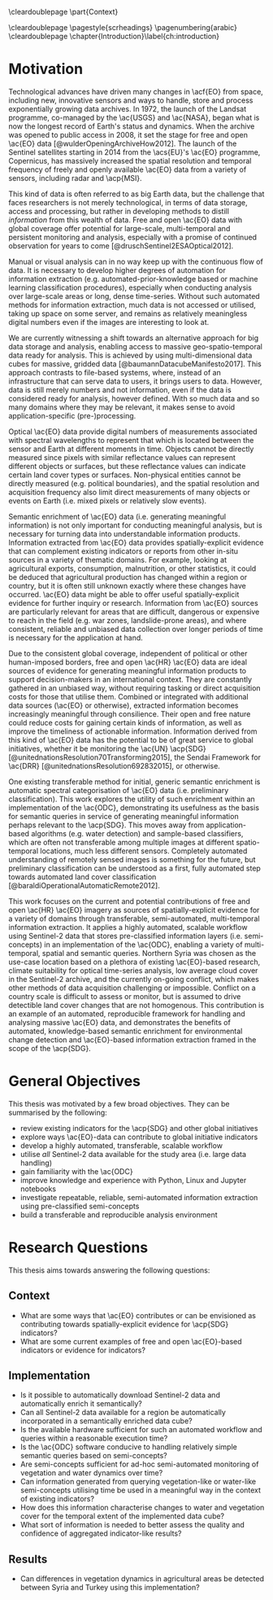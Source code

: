 \cleardoublepage
\part{Context}

\cleardoublepage
\pagestyle{scrheadings}
\pagenumbering{arabic}
\cleardoublepage
\chapter{Introduction}\label{ch:introduction}

# Motivation

Technological advances have driven many changes in \acf{EO} from space, including new, innovative sensors and ways to handle, store and process exponentially growing data archives. In 1972, the launch of the Landsat programme, co-managed by the \ac{USGS} and \ac{NASA}, began what is now the longest record of Earth's status and dynamics. When the archive was opened to public access in 2008, it set the stage for free and open \ac{EO} data [@wulderOpeningArchiveHow2012]. The launch of the Sentinel satellites starting in 2014 from the \acs{EU}'s \ac{EO} programme, Copernicus, has massively increased the spatial resolution and temporal frequency of freely and openly available \ac{EO} data from a variety of sensors, including radar and \acp{MSI}.

This kind of data is often referred to as big Earth data, but the challenge that faces researchers is not merely technological, in terms of data storage, access and processing, but rather in developing methods to distill *information* from this wealth of data. Free and open \ac{EO} data with global coverage offer potential for large-scale, multi-temporal and persistent monitoring and analysis, especially with a promise of continued observation for years to come [@druschSentinel2ESAOptical2012].

Manual or visual analysis can in no way keep up with the continuous flow of data. It is necessary to develop higher degrees of automation for information extraction (e.g. automated-prior-knowledge based or machine learning classification procedures), especially when conducting analysis over large-scale areas or long, dense time-series. Without such automated methods for information extraction, much data is not accessed or utilised, taking up space on some server, and remains as relatively meaningless digital numbers even if the images are interesting to look at.

We are currently witnessing a shift towards an alternative approach for big data storage and analysis, enabling access to massive geo-spatio-temporal data ready for analysis. This is achieved by using multi-dimensional data cubes for massive, gridded data [@baumannDatacubeManifesto2017]. This approach contrasts to file-based systems, where, instead of an infrastructure that can serve data to users, it brings users to data. However, data is still merely numbers and not information, even if the data is considered ready for analysis, however defined. With so much data and so many domains where they may be relevant, it makes sense to avoid application-specific (pre-)processing.

Optical \ac{EO} data provide digital numbers of measurements associated with spectral wavelengths to represent that which is located between the sensor and Earth at different moments in time. Objects cannot be directly measured since pixels with similar reflectance values can represent different objects or surfaces, but these reflectance values can indicate certain land cover types or surfaces. Non-physical entities cannot be directly measured (e.g. political boundaries), and the spatial resolution and acquisition frequency also limit direct measurements of many objects or events on Earth (i.e. mixed pixels or relatively slow events).

Semantic enrichment of \ac{EO} data (i.e. generating meaningful information) is not only important for conducting meaningful analysis, but is necessary for turning data into understandable information products. Information extracted from \ac{EO} data provides spatially-explicit evidence that can complement existing indicators or reports from other in-situ sources in a variety of thematic domains. For example, looking at agricultural exports, consumption, malnutrition, or other statistics, it could be deduced that agricultural production has changed within a region or country, but it is often still unknown exactly where these changes have occurred. \ac{EO} data might be able to offer useful spatially-explicit evidence for further inquiry or research. Information from \ac{EO} sources are particularly relevant for areas that are difficult, dangerous or expensive to reach in the field (e.g. war zones, landslide-prone areas), and where consistent, reliable and unbiased data collection over longer periods of time is necessary for the application at hand.

Due to the consistent global coverage, independent of political or other human-imposed borders, free and open \ac{HR} \ac{EO} data are ideal sources of evidence for generating meaningful information products to support decision-makers in an international context. They are constantly gathered in an unbiased way, without requiring tasking or direct acquisition costs for those that utilise them. Combined or integrated with additional data sources (\ac{EO} or otherwise), extracted information becomes increasingly meaningful through consilience. Their open and free nature could reduce costs for gaining certain kinds of information, as well as improve the timeliness of actionable information. Information derived from this kind of \ac{EO} data has the potential to be of great service to global initiatives, whether it be monitoring the \ac{UN} \acp{SDG} [@unitednationsResolution70Transforming2015], the Sendai Framework for \ac{DRR} [@unitednationsResolution692832015], or otherwise.

One existing transferable method for initial, generic semantic enrichment is automatic spectral categorisation of \ac{EO} data (i.e. preliminary classification). This work explores the utility of such enrichment within an implementation of the \ac{ODC}, demonstrating its usefulness as the basis for semantic queries in service of generating meaningful information perhaps relevant to the \acp{SDG}. This moves away from application-based algorithms (e.g. water detection) and sample-based classifiers, which are often not transferable among multiple images at different spatio-temporal locations, much less different sensors. Completely automated understanding of remotely sensed images is something for the future, but preliminary classification can be understood as a first, fully automated step towards automated land cover classification [@baraldiOperationalAutomaticRemote2012].

This work focuses on the current and potential contributions of free and open \ac{HR} \ac{EO} imagery as sources of spatially-explicit evidence for a variety of domains through transferable, semi-automated, multi-temporal information extraction. It applies a highly automated, scalable workflow using Sentinel-2 data that stores pre-classified information layers (i.e. semi-concepts) in an implementation of the \ac{ODC}, enabling a variety of multi-temporal, spatial and semantic queries. Northern Syria was chosen as the use-case location based on a plethora of existing \ac{EO}-based research, climate suitability for optical time-series analysis, low average cloud cover in the Sentinel-2 archive, and the currently on-going conflict, which makes other methods of data acquisition challenging or impossible. Conflict on a country scale is difficult to assess or monitor, but is assumed to drive detectible land cover changes that are not homogenous. This contribution is an example of an automated, reproducible framework for handling and analysing massive \ac{EO} data, and demonstrates the benefits of automated, knowledge-based semantic enrichment for environmental change detection and \ac{EO}-based information extraction framed in the scope of the \acp{SDG}.


# General Objectives

This thesis was motivated by a few broad objectives. They can be summarised by the following:

- review existing indicators for the \acp{SDG} and other global initiatives
- explore ways \ac{EO}-data can contribute to global initiative indicators
- develop a highly automated, transferable, scalable workflow
- utilise *all* Sentinel-2 data available for the study area (i.e. large data handling)
- gain familiarity with the \ac{ODC}
- improve knowledge and experience with Python, Linux and Jupyter notebooks
- investigate repeatable, reliable, semi-automated information extraction using pre-classified semi-concepts
- build a transferable and reproducible analysis environment


# Research Questions

This thesis aims towards answering the following questions:

## Context

- What are some ways that \ac{EO} contributes or can be envisioned as contributing towards spatially-explicit evidence for \acp{SDG} indicators?
- What are some current examples of free and open \ac{EO}-based indicators or evidence for indicators?

## Implementation

- Is it possible to automatically download Sentinel-2 data and automatically enrich it semantically?
- Can all Sentinel-2 data available for a region be automatically incorporated in a semantically enriched data cube?
- Is the available hardware sufficient for such an automated workflow and queries within a reasonable execution time?
- Is the \ac{ODC} software conducive to handling relatively simple semantic queries based on semi-concepts?
- Are semi-concepts sufficient for ad-hoc semi-automated monitoring of vegetation and water dynamics over time?
- Can information generated from querying vegetation-like or water-like semi-concepts utilising time be used in a meaningful way in the context of existing indicators?
- How does this information characterise changes to water and vegetation cover for the temporal extent of the implemented data cube?
- What sort of information is needed to better assess the quality and confidence of aggregated indicator-like results?

## Results

- Can differences in vegetation dynamics in agricultural areas be detected between Syria and Turkey using this implementation?
